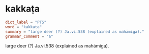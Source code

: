 # kakkaṭa

``` toml
dict_label = "PTS"
word = "kakkaṭa"
summary = "large deer (?) Ja.vi.538 (explained as mahāmiga)."
grammar_comment = "a"
```

large deer (?) Ja.vi.538 (explained as mahāmiga).

